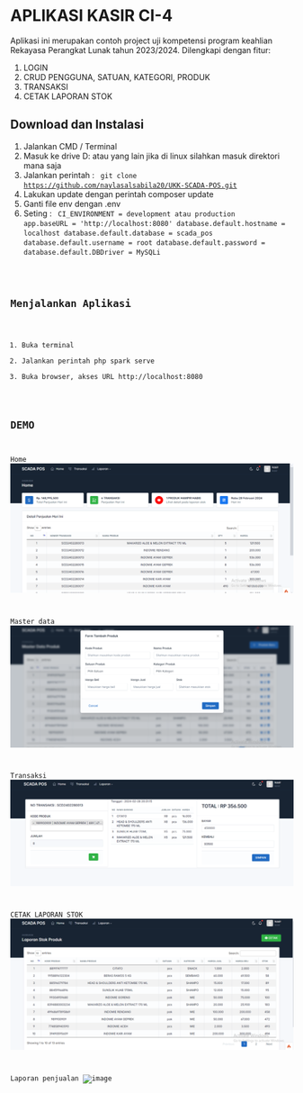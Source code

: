 # APLIKASI KASIR CI-4
Aplikasi ini merupakan contoh project uji kompetensi program keahlian Rekayasa Perangkat Lunak tahun 2023/2024.
Dilengkapi dengan fitur:
1. LOGIN
2. CRUD PENGGUNA, SATUAN, KATEGORI, PRODUK
3. TRANSAKSI
4. CETAK LAPORAN STOK
## Download dan Instalasi
1. Jalankan CMD / Terminal
2. Masuk ke drive D: atau yang lain jika di linux silahkan masuk direktori mana saja
3. Jalankan perintah :
   <code> git clone https://github.com/naylasalsabila20/UKK-SCADA-POS.git</code>
4. Lakukan update dengan perintah composer update
5. Ganti file env dengan .env
6. Seting :
   <code> CI_ENVIRONMENT = development atau production
   app.baseURL = 'http://localhost:8080'
   database.default.hostname = localhost
   database.default.database = scada_pos
   database.default.username = root
   database.default.password = 
   database.default.DBDriver = MySQLi
## Menjalankan Aplikasi
1. Buka terminal
2. Jalankan perintah php spark serve
3. Buka browser, akses URL http://localhost:8080
## DEMO
Home
![Teks Alternatif](https://github.com/naylasalsabila20/UKK-SCADA-POS/blob/main/demohome.png)

Master data
![Teks Alternatif](https://github.com/naylasalsabila20/UKK-SCADA-POS/blob/main/demomasterdata.png)

Transaksi
![Teks Alternatif](https://github.com/naylasalsabila20/UKK-SCADA-POS/blob/main/demotransaksi.png)

CETAK LAPORAN STOK
![Teks Alternatif](https://github.com/naylasalsabila20/UKK-SCADA-POS/blob/main/demolaporanstok.png)

Laporan penjualan
![image](https://github.com/naylasalsabila20/UKK-SCADA-POS/assets/154570991/6df4faea-de37-4f56-b719-5a6b7986a1be)


